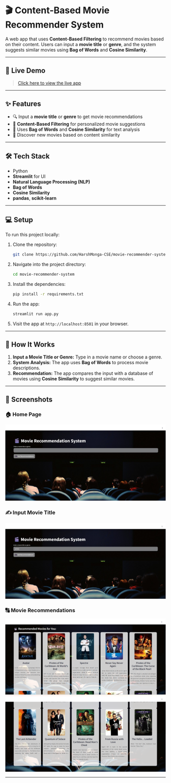 # 🎬 Content-Based Movie Recommender System

A web app that uses **Content-Based Filtering** to recommend movies based on their content. Users can input a **movie title** or **genre**, and the system suggests similar movies using **Bag of Words** and **Cosine Similarity**.

---

## 🔗 Live Demo

> [Click here to view the live app](https://movie-recommender-system-m8ow.onrender.com) 

---

## ✨ Features

- 🔍 Input a **movie title** or **genre** to get movie recommendations
- 🧠 **Content-Based Filtering** for personalized movie suggestions
- 📝 Uses **Bag of Words** and **Cosine Similarity** for text analysis
- 🎥 Discover new movies based on content similarity


---

## 🛠 Tech Stack

- Python
- **Streamlit** for UI
- **Natural Language Processing (NLP)**
- **Bag of Words**
- **Cosine Similarity**
- **pandas**, **scikit-learn**

---

## 💻 Setup

To run this project locally:

1. Clone the repository:
    ```bash
    git clone https://github.com/HarshMonga-CSE/movie-recommender-system.git
    ```

2. Navigate into the project directory:
    ```bash
    cd movie-recommender-system
    ```

3. Install the dependencies:
    ```bash
    pip install -r requirements.txt
    ```

4. Run the app:
    ```bash
    streamlit run app.py
    ```

5. Visit the app at `http://localhost:8501` in your browser.

---

## 📝 How It Works

1. **Input a Movie Title or Genre:** Type in a movie name or choose a genre.
2. **System Analysis:** The app uses **Bag of Words** to process movie descriptions.
3. **Recommendation:** The app compares the input with a database of movies using **Cosine Similarity** to suggest similar movies.

---

## 📸 Screenshots

### 🏠 Home Page
![Home Page](./screenshots/home.png)

### ✍️ Input Movie Title
![Input Movie](./screenshots/input.png)

### 🔠 Movie Recommendations
![Movie Recommendations](./screenshots/recommendations.png)
![](./screenshots/recommendations2.png)

---



